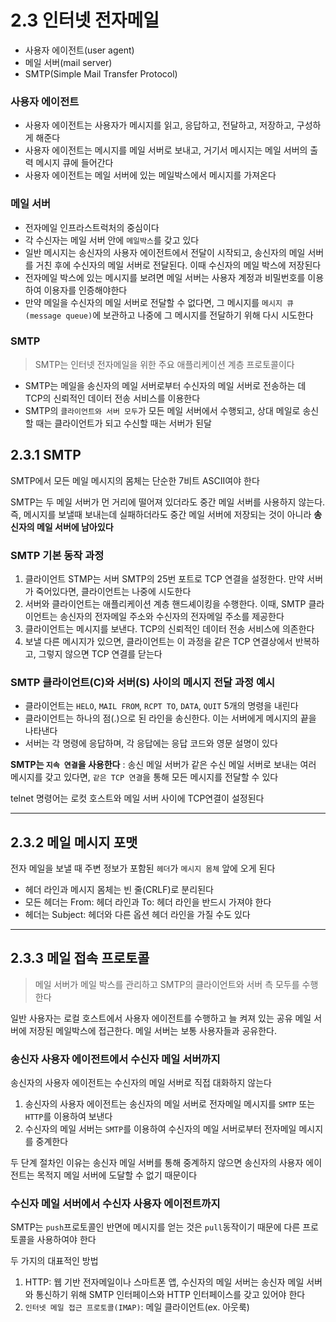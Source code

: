 # 2.3 인터넷 전자메일
- 사용자 에이전트(user agent)
- 메일 서버(mail server)
- SMTP(Simple Mail Transfer Protocol)

### 사용자 에이전트
- 사용자 에이전트는 사용자가 메시지를 읽고, 응답하고, 전달하고, 저장하고, 구성하게 해준다
- 사용자 에이전트는 메시지를 메일 서버로 보내고, 거기서 메시지는 메일 서버의 출력 메시지 큐에 들어간다
- 사용자 에이전트는 메일 서버에 있는 메일박스에서 메시지를 가져온다

### 메일 서버
- 전자메일 인프라스트럭처의 중심이다
- 각 수신자는 메일 서버 안에 `메일박스`를 갖고 있다
- 일반 메시지는 송신자의 사용자 에이전트에서 전달이 시작되고, 송신자의 메일 서버를 거친 후에 수신자의 메일 서버로 전달된다. 이때 수신자의 메일 박스에 저장된다
- 전자메일 박스에 있는 메시지를 보려면 메일 서버는 사용자 계정과 비밀번호를 이용하여 이용자를 인증해야한다
- 만약 메일을 수신자의 메일 서버로 전달할 수 없다면, 그 메시지를 `메시지 큐(message queue)`에 보관하고 나중에 그 메시지를 전달하기 위해 다시 시도한다 

### SMTP
> SMTP는 인터넷 전자메일을 위한 주요 애플리케이션 계층 프로토콜이다

- SMTP는 메일을 송신자의 메일 서버로부터 수신자의 메일 서버로 전송하는 데 TCP의 신뢰적인 데이터 전송 서비스를 이용한다
- SMTP의 `클라이언트와 서버 모두`가 모든 메일 서버에서 수행되고, 상대 메일로 송신할 때는 클라이언트가 되고 수신할 때는 서버가 된달

## 2.3.1 SMTP
SMTP에서 모든 메일 메시지의 몸체는 단순한 7비트 ASCII여야 한다

SMTP는 두 메일 서버가 먼 거리에 떨어져 있더라도 중간 메일 서버를 사용하지 않는다.
즉, 메시지를 보낼때 보내는데 실패하더라도 중간 메일 서버에 저장되는 것이 아니라 **송신자의 메일 서버에 남아있다**

### SMTP 기본 동작 과정
1. 클라이언트 STMP는 서버 SMTP의 25번 포트로 TCP 연결을 설정한다. 만약 서버가 죽어있다면, 클라이언트는 나중에 시도한다
2. 서버와 클라이언트는 애플리케이션 계층 핸드셰이킹을 수행한다. 이때, SMTP 클라이언트는 송신자의 전자메일 주소와 수신자의 전자메일 주소를 제공한다
3. 클라이언트는 메시지를 보낸다. TCP의 신뢰적인 데이터 전송 서비스에 의존한다
4. 보낼 다른 메시지가 있으면, 클라이언트는 이 과정을 같은 TCP 연결상에서 반복하고, 그렇지 않으면 TCP 연결를 닫는다

### SMTP 클라이언트(C)와 서버(S) 사이의 메시지 전달 과정 예시
- 클라이언트는 `HELO`, `MAIL FROM`, `RCPT TO`, `DATA`, `QUIT` 5개의 명령을 내린다
- 클라이언트는 하나의 점(.)으로 된 라인을 송신한다. 이는 서버에게 메시지의 끝을 나타낸다
- 서버는 각 명령에 응답하며, 각 응답에는 응답 코드와 영문 설명이 있다

**SMTP는 `지속 연결`을 사용한다** : 송신 메일 서버가 같은 수신 메일 서버로 보내는 여러 메시지를 갖고 있다면, `같은 TCP 연결`을 통해 모든 메시지를 전달할 수 있다

telnet 명령어는 로컷 호스트와 메일 서버 사이에 TCP연결이 설정된다

---
## 2.3.2 메일 메시지 포맷
전자 메일을 보낼 때 주변 정보가 포함된 `헤더`가 `메시지 몸체` 앞에 오게 된다

- 헤더 라인과 메시지 몸체는 빈 줄(CRLF)로 분리된다
- 모든 헤더는 From: 헤더 라인과 To: 헤더 라인을 반드시 가져야 한다
- 헤더는 Subject: 헤더와 다른 옵션 헤더 라인을 가질 수도 있다

---
## 2.3.3 메일 접속 프로토콜
> 메일 서버가 메일 박스를 관리하고 SMTP의 클라이언트와 서버 측 모두를 수행한다

일반 사용자는 로컬 호스트에서 사용자 에이전트를 수행하고 늘 켜져 있는 공유 메일 서버에 저장된 메일박스에 접근한다.
메일 서버는 보통 사용자들과 공유한다.

### 송신자 사용자 에이전트에서 수신자 메일 서버까지
송신자의 사용자 에이전트는 수신자의 메일 서버로 직접 대화하지 않는다

1. 송신자의 사용자 에이전트는 송신자의 메일 서버로 전자메일 메시지를 `SMTP` 또는 `HTTP`를 이용하여 보낸다
2. 수신자의 메일 서버는 `SMTP`를 이용하여 수신자의 메일 서버로부터 전자메일 메시지를 중계한다

두 단계 절차인 이유는 송신자 메일 서버를 통해 중계하지 않으면 송신자의 사용자 에이전트는 목적지 메일 서버에 도달할 수 없기 때문이다

### 수신자 메일 서버에서 수신자 사용자 에이전트까지
SMTP는 `push`프로토콜인 반면에 메시지를 얻는 것은 `pull`동작이기 때문에 다른 프로토콜을 사용하여야 한다

두 가지의 대표적인 방법
1. HTTP: 웹 기반 전자메일이나 스마트폰 앱, 수신자의 메일 서버는 송신자 메일 서버와 통신하기 위해 SMTP 인터페이스와 HTTP 인터페이스를 갖고 있어야 한다
2. `인터넷 메일 접근 프로토콜(IMAP)`: 메일 클라이언트(ex. 아웃룩)
